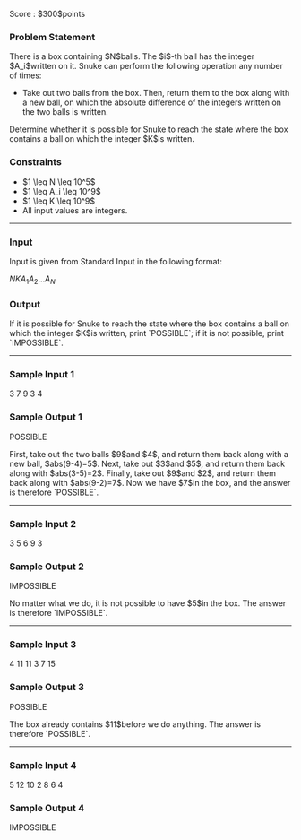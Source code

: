 
<div>

<span>

<span>

<p>
Score : $300$points
</p>

<div>

<section>

### **Problem Statement**

<p>
There is a box containing $N$balls. The $i$-th ball has the integer $A_i$written on it.
Snuke can perform the following operation any number of times:
</p>

<ul>

<li>
Take out two balls from the box. Then, return them to the box along with a new ball, on which the absolute difference of the integers written on the two balls is written.
</li>

</ul>

<p>
Determine whether it is possible for Snuke to reach the state where the box contains a ball on which the integer $K$is written.
</p>

</section>

</div>

<div>

<section>

### **Constraints**

<ul>

<li>
$1 \leq N \leq 10^5$
</li>

<li>
$1 \leq A_i \leq 10^9$
</li>

<li>
$1 \leq K \leq 10^9$
</li>

<li>
All input values are integers.
</li>

</ul>

</section>

</div>

---

<div>

<div>

<section>

### **Input**

<p>
Input is given from Standard Input in the following format:
</p>

<div>

$N$$K$$A_1$$A_2$$...$$A_N$
</div>

</section>

</div>

<div>

<section>

### **Output**

<p>
If it is possible for Snuke to reach the state where the box contains a ball on which the integer $K$is written, print `POSSIBLE`; if it is not possible, print `IMPOSSIBLE`.
</p>

</section>

</div>

</div>

---

<div>

<section>

### **Sample Input 1**

<div>

3 7
9 3 4

</div>

</section>

</div>

<div>

<section>

### **Sample Output 1**

<div>

POSSIBLE

</div>

<p>
First, take out the two balls $9$and $4$, and return them back along with a new ball, $abs(9-4)=5$.
Next, take out $3$and $5$, and return them back along with $abs(3-5)=2$.
Finally, take out $9$and $2$, and return them back along with $abs(9-2)=7$.
Now we have $7$in the box, and the answer is therefore `POSSIBLE`.
</p>

</section>

</div>

---

<div>

<section>

### **Sample Input 2**

<div>

3 5
6 9 3

</div>

</section>

</div>

<div>

<section>

### **Sample Output 2**

<div>

IMPOSSIBLE

</div>

<p>
No matter what we do, it is not possible to have $5$in the box. The answer is therefore `IMPOSSIBLE`.
</p>

</section>

</div>

---

<div>

<section>

### **Sample Input 3**

<div>

4 11
11 3 7 15

</div>

</section>

</div>

<div>

<section>

### **Sample Output 3**

<div>

POSSIBLE

</div>

<p>
The box already contains $11$before we do anything. The answer is therefore `POSSIBLE`.
</p>

</section>

</div>

---

<div>

<section>

### **Sample Input 4**

<div>

5 12
10 2 8 6 4

</div>

</section>

</div>

<div>

<section>

### **Sample Output 4**

<div>

IMPOSSIBLE

</div>

</section>

</div>

</span>

</span>

</div>
